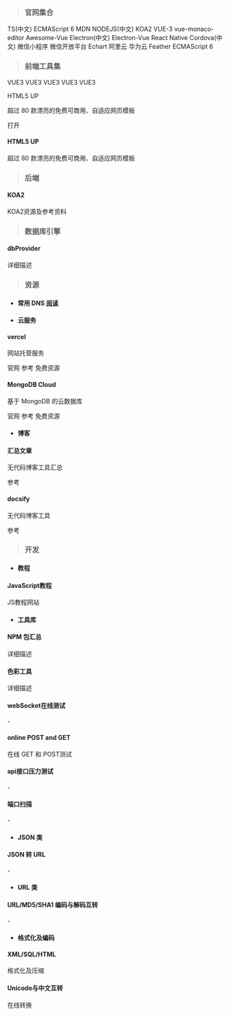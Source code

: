 > ### 官网集合

<p class="tagList borderBottom">
	<span onClick="navTo('https://zhongsp.gitbooks.io/typescript-handbook/content/')">TS(中文)</span>
	<span onClick="navTo('https://es6.ruanyifeng.com/#docs/number')">ECMAScript 6</span>
	<span onClick="navTo('https://developer.mozilla.org/zh-CN/docs/Web')">MDN</span>
	<span onClick="naveTo('https://nodejs.cn/')">NODEJS(中文)</span>
	<span onClick="aaaaaa">KOA2</span>
	<span onClick="aaaaaa">VUE-3</span>
	<span onClick="naveTo('https://github.com/matt-oconnell/vue-monaco-editor/')">vue-monaco-editor</span>
	<span onClick="naveTo('https://github.com/vuejs/awesome-vue#table')">Awesome-Vue</span>
	<span onClick="naveTo('https://www.w3cschool.cn/electronmanual/electronmanual-clipboard.html')">Electron(中文)</span>
	<span onClick="aaaaaa">Electron-Vue</span>
	<span onClick="naveTo('http://www.react-native.cn/')">React Native</span>
	<span onClick="naveTo('https://cordova.axuer.com/')">Cordova(中文)</span>
	<span onClick="naveTo('https://developers.weixin.qq.com/miniprogram/dev/framework/quickstart/#%E5%B0%8F%E7%A8%8B%E5%BA%8F%E7%AE%80%E4%BB%8B')">微信小程序</span>
	<span onClick="naveTo('https://open.weixin.qq.com/')">微信开放平台</span>
	<span onClick="naveTo('https://echarts.apache.org/zh/index.html')">Echart</span>
	<span onClick="naveTo('https://www.aliyun.com/')">阿里云</span>
	<span onClick="aaaaaa">华为云</span>
	<span onClick="naveTo('https://feathericons.com/')">Feather</span>
	<span onClick="aaaaaa">ECMAScript 6</span>
</p>

> ### 前端工具集

<p class="tagList">
	<span>VUE3</span>
	<span>VUE3</span>
	<span>VUE3</span>
	<span>VUE3</span>
	<span>VUE3</span>
</p>
<p class="tagList"><span>HTML5 UP</span>
	<p>超过 80 款漂亮的免费可商用、自适应网页模板</p>
	<span onClick="navTo('[#/fend/web.md](https://html5up.net/)')">打开</span>
</p>

<div class="bookRow">
	<div class="bookCell" onClick="navTo('[#/fend/web.md](https://html5up.net/)')">
		<h4 class="bookName">HTML5 UP</h4>
		<p class="bookDescribe">超过 80 款漂亮的免费可商用、自适应网页模板</p>
	</div>
</div>

> ### 后端

<div class="bookRow">
	<div class="bookCell" onClick="navTo('#/bend/koa2/README.md')">
		<h4 class="bookName">KOA2</h4>
		<p class="bookDescribe">KOA2资源及参考资料</p>
	</div>
</div>

> ### 数据库引擎

<div class="bookRow">
	<div class="bookCell" onClick="navTo('#/db/dbProvider.md')">
		<h4 class="bookName">dbProvider</h4>
		<p class="bookDescribe">详细描述</p>
	</div>
</div>

> ### 资源

* #### 常用 DNS [阅读]('#/resouce/dns.md')

* #### 云服务
<div class="bookRow">
	<div class="bookCell">
		<h4 class="bookName">vercel</h4>
		<p class="bookDescribe">网站托管服务</p>
		<p class="tagList">
			<span onClick="navTo('https://vercel.com/')">官网</span>
			<span onClick="navTo('https://zhuanlan.zhihu.com/p/347990778')">参考</span>
			<span>免费资源</span>
		</p>
	</div>
	<div class="bookCell">
		<h4 class="bookName">MongoDB Cloud</h4>
		<p class="bookDescribe">基于 MongoDB 的云数据库</p>
		<p class="tagList">
			<span onClick="navTo('https://www.mongodb.com/zh-cn/cloud')">官网</span>
			<span onClick="navTo('https://zhuanlan.zhihu.com/p/347990778')">参考</span>
			<span>免费资源</span>
		</p>
	</div>
</div>

* #### 博客
<div class="bookRow">
	<div class="bookCell">
		<h4 class="bookName">汇总文章</h4>
		<p class="bookDescribe">无代码博客工具汇总</p>
		<p class="tagList">
			<span onClick="navTo('https://mp.weixin.qq.com/s/kirndVjR1V993_aIYeR3gQ')">参考</span>
		</p>
	</div>
	<div class="bookCell">
		<h4 class="bookName">docsify</h4>
		<p class="bookDescribe">无代码博客工具</p>
		<p class="tagList">
			<span onClick="navTo('https://docsify.js.org/#/zh-cn/quickstart')">参考</span>
		</p>
	</div>
</div>

> ### 开发

* #### 教程

<div class="bookRow">
	<div class="bookCell" onClick="navTo('https://www.liaoxuefeng.com/wiki/1022910821149312/1023020745357888')">
		<h4 class="bookName">JavaScript教程</h4>
		<p class="bookDescribe">JS教程网站</p>
	</div>
</div>

* #### 工具库

<div class="bookRow">
	<div class="bookCell" onClick="navTo('#/bend/npm/README.md')">
		<h4 class="bookName">NPM 包汇总</h4>
		<p class="bookDescribe">详细描述</p>
	</div>
	<div class="bookCell" onClick="navTo('#/dev/tools/color.md')">
		<h4 class="bookName">色彩工具</h4>
		<p class="bookDescribe">详细描述</p>
	</div>
	<div class="bookCell" onClick="navTo('http://coolaf.com/tool/chattest')">
		<h4 class="bookName">webSocket在线测试</h4>
		<p class="bookDescribe">-</p>
	</div>
	<div class="bookCell" onClick="navTo('http://coolaf.com/en/tool/post')">
		<h4 class="bookName">online POST and GET</h4>
		<p class="bookDescribe">在线 GET 和 POST测试</p>
	</div>
	<div class="bookCell" onClick="navTo('http://coolaf.com/en/tool/testing')">
		<h4 class="bookName">api接口压力测试</h4>
		<p class="bookDescribe">-</p>
	</div>
	<div class="bookCell" onClick="navTo('http://coolaf.com/en/tool/port')">
		<h4 class="bookName">端口扫描</h4>
		<p class="bookDescribe">-</p>
	</div>
</div>

* #### JSON 类

<div class="bookRow">
	<div class="bookCell" onClick="navTo('http://coolaf.com/en/tool/jurl')">
		<h4 class="bookName">JSON 转 URL</h4>
		<p class="bookDescribe">-</p>
	</div>
</div>

* #### URL 类

<div class="bookRow">
	<div class="bookCell" onClick="navTo('http://coolaf.com/en/tool/ud')">
		<h4 class="bookName">URL/MD5/SHA1 编码与解码互转</h4>
		<p class="bookDescribe">-</p>
	</div>
</div>

* #### 格式化及编码

<div class="bookRow">
	<div class="bookCell" onClick="navTo('http://coolaf.com/en/tool/ff')">
		<h4 class="bookName">XML/SQL/HTML</h4>
		<p class="bookDescribe">格式化及压缩</p>
	</div>
	<div class="bookCell" onClick="navTo('http://coolaf.com/en/tool/unicode')">
		<h4 class="bookName">Unicode与中文互转</h4>
		<p class="bookDescribe">在线转换</p>
	</div>
</div>